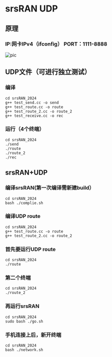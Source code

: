 # srsRAN UDP
## 原理

### IP:网卡IPv4（ifconfig） PORT：1111-8888



![pic](C:\Users\ChengJiangBo\Desktop\srsRAN_2024\pic.png)

## UDP文件（可进行独立测试）

### 编译

```
cd srsRAN_2024
g++ test_send.cc -o send
g++ test_route.cc -o route
g++ test_route_2.cc -o route_2
g++ test_receive.cc -o rec
```



### 运行（4个终端）

```
cd srsRAN_2024
./send
./route
./route_2
./rec
```



## srsRAN+UDP

### 编译srsRAN(第一次编译需新建build）

```
cd srsRAN_2024
bash ./complie.sh
```



### 编译UDP route

```
cd srsRAN_2024
g++ test_route.cc -o route
g++ test_route_2.cc -o route_2
```



### 首先要运行UDP route

```
cd srsRAN_2024
./route
```



### 第二个终端

```
cd srsRAN_2024
./route_2
```



### 再运行srsRAN

```
cd srsRAN_2024
sudo bash ./go.sh 
```



### 手机连接上后，新开终端

```
cd srsRAN_2024
bash ./network.sh
```

